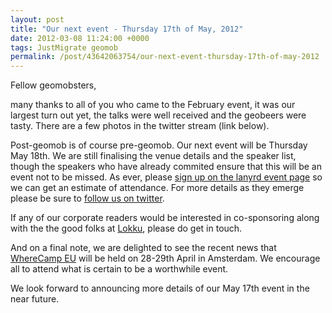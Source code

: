 ```yaml
--- 
layout: post
title: "Our next event - Thursday 17th of May, 2012"
date: 2012-03-08 11:24:00 +0000
tags: JustMigrate geomob
permalink: /post/43642063754/our-next-event-thursday-17th-of-may-2012
---
```

Fellow geomobsters,

many thanks to all of you who came to the February event, it was our largest turn out yet, the talks were well received and the geobeers were tasty. There are a few photos in the twitter stream (link below).

Post-geomob is of course pre-geomob. Our next event will be Thursday May 18th. We are still finalising the venue details and the speaker list, though the speakers who have already commited ensure that this will be an event not to be missed. As ever, please [sign up on the lanyrd event page](http://lanyrd.com/2012/geomob-may/) so we can get an estimate of attendance. For more details as they emerge please be sure to [follow us on twitter](https://twitter.com/#!/geomob).

If any of our corporate readers would be interested in co-sponsoring along with the the good folks at [Lokku](http://www.lokku.com), please do get in touch.

And on a final note, we are delighted to see the recent news that [WhereCamp EU](http://wherecamp.eu/) will be held on 28-29th April in Amsterdam. We encourage all to attend what is certain to be a worthwhile event.

We look forward to announcing more details of our May 17th event in the near future.
